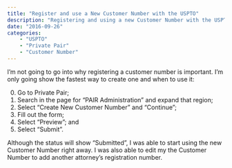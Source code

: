 ```yaml
---
title: "Register and use a New Customer Number with the USPTO"
description: "Registering and using a new Customer Number with the USPTO."
date: "2016-09-26"
categories: 
    - "USPTO"
    - "Private Pair"
    - "Customer Number"
---
```


I’m not going to go into why registering a customer number is important. I’m only going show the fastest way to create one and when to use it:

0. Go to Private Pair;
0. Search in the page for “PAIR Administration” and expand that region;
0. Select “Create New Customer Number” and “Continue”;
0. Fill out the form;
0. Select “Preview”; and
0. Select “Submit”.

Although the status will show “Submitted”, I was able to start using the new Customer Number right away. I was also able to edit my the Customer Number to add another attorney’s registration number.